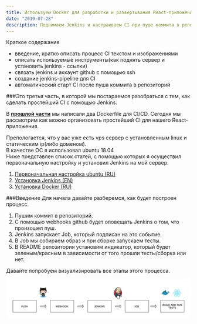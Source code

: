 ```yaml
---
title: Используем Docker для разработки и развертывания React-приложений. Часть 3.
date: "2019-07-28"
description: Поднимаем Jenkins и настраиваем CI при пуше коммита в репозиторий.
---
```


Краткое содержание
- введение, кратко описать процесс CI текстом и изображениями
- описать используемые инструменты(как поднять сервер и установить jenkins - ссылки)
- связать jenkins и аккаунт github с помощью ssh
- создание jenkins-pipeline для CI
- автоматический старт CI после пуша коммита в репозиторий

###Это третья часть, в которой мы постараемся разобраться с тем, как сделать простейший CI с помощью Jenkins.

В <b>[прошлой части](https://rysaev.dev/react-ci-cd-2/)</b> мы написали два Dockerfile для CI/CD.
Сегодня мы рассмотрим как можно организовать простейший CI для нашего React-приложения. 

Препологается, что у вас уже есть vps сервер с установленным linux и статическим ip(либо доменом).  
В качестве ОС я использовал ubuntu 18.04  
Ниже представлен список статей, с помощью которых я осуществил первоначальную настройку
и установил Jenkins на мой сервер.

1) [Первоначальная настройка ubuntu (RU)](https://www.digitalocean.com/community/tutorials/ubuntu-18-04-ru)
2) [Установка Jenkins (EN)](https://linuxize.com/post/how-to-install-jenkins-on-ubuntu-18-04/)
3) [Установка Docker (RU)](https://www.digitalocean.com/community/tutorials/docker-ubuntu-18-04-1-ru)

###Введение 
Для начала давайте разберемся, как будет построен процесс.  

1) Пушим коммит в репозиторий.
2) С помощью webhooks github будет оповещать Jenkins о том, что произошел пуш.
3) Jenkins запускает Job, который подписан на это событие.
4) В Job мы собираем образ и при сборке запускаем тесты.
5) В README репозитория установим индикатор, который будет зеленым/красным в зависимости от того прошли тесты/сборка или нет.

Давайте попробуем визуализировать все этапы этого процесса.

![ci-with-docker-jenkins-and-react](./react-ci.png)

